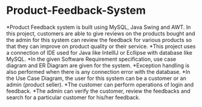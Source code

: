 # Product-Feedback-System
*Product Feedback system is built using MySQL, Java Swing and AWT. In this project, customers are able to give reviews on the products bought and the admin for this system can review the feedback for various products so that they can improve on product quality or their service. 
*This project uses a connection of IDE used for Java like IntellIJ or Ecllipse with database like MySQL.
*In the given Software Requirement specification, use case diagram and ER Diagram are given for the system. 
*Exception handling is also performed when there is any connection error with the database.
*In the Use Case Diagram, the user for this system can be a customer or an admin (product seller).
*The customer can perform operations of login and feedback.
*The admin can verify the customer, review the feedbacks and search for a particular customer for his/her feedback.

